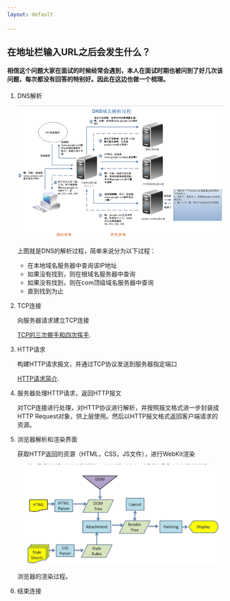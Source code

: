 ```yaml
---
layout: default

---
```


## 在地址栏输入URL之后会发生什么？

#### 相信这个问题大家在面试的时候经常会遇到，本人在面试时期也被问到了好几次该问题，每次都没有回答的特别好。因此在这边也做一个梳理。

1. DNS解析

   ![DNS解析过程](resource/img/DNS.png)

   上图就是DNS的解析过程，简单来说分为以下过程：

   - 在本地域名服务器中查询该IP地址
   - 如果没有找到，则在根域名服务器中查询
   - 如果没有找到，则在com顶级域名服务器中查询
   - 直到找到为止

2. TCP连接

   向服务器请求建立TCP连接

   [TCP的三次握手和四次挥手](./TCP的三次握手和四次挥手.html).

3. HTTP请求

   构建HTTP请求报文，并通过TCP协议发送到服务器指定端口

   [HTTP请求简介](./HTTP请求简介.html).

4. 服务器处理HTTP请求，返回HTTP报文

   对TCP连接进行处理，对HTTP协议进行解析，并按照报文格式进一步封装成HTTP Request对象，供上层使用。然后以HTTP报文格式返回客户端请求的资源。

5. 浏览器解析和渲染界面

   获取HTTP返回的资源（HTML，CSS，JS文件），进行WebKit渲染

   ![WebKit渲染过程](resource/img/WebKit.png)

   浏览器的渲染过程。

6. 结束连接
